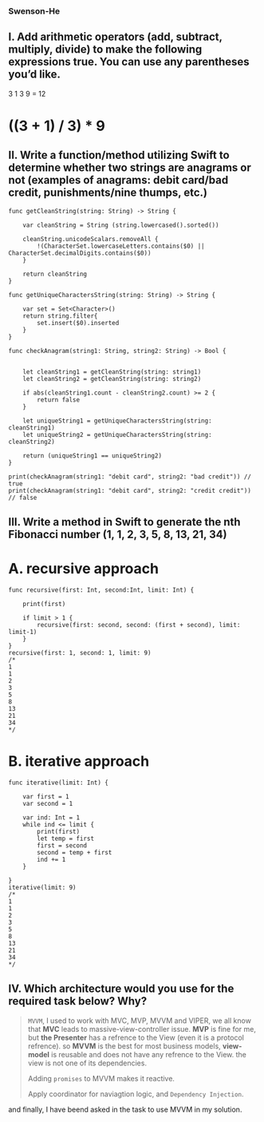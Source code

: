 ### Swenson-He


## I. Add arithmetic operators (add, subtract, multiply, divide) to make the following expressions true. You can use any parentheses you’d like. 
3 1 3 9 = 12 

# ((3 + 1) / 3) * 9


## II. Write a function/method utilizing Swift to determine whether two strings are anagrams or not (examples of anagrams: debit card/bad credit, punishments/nine thumps, etc.) 

```
func getCleanString(string: String) -> String {
    
    var cleanString = String (string.lowercased().sorted())
    
    cleanString.unicodeScalars.removeAll {
        !(CharacterSet.lowercaseLetters.contains($0) || CharacterSet.decimalDigits.contains($0))
    }
    
    return cleanString
}

func getUniqueCharactersString(string: String) -> String {
    
    var set = Set<Character>()
    return string.filter{
        set.insert($0).inserted
    }
}

func checkAnagram(string1: String, string2: String) -> Bool {
    
    
    let cleanString1 = getCleanString(string: string1)
    let cleanString2 = getCleanString(string: string2)
    
    if abs(cleanString1.count - cleanString2.count) >= 2 {
        return false
    }
    
    let uniqueString1 = getUniqueCharactersString(string: cleanString1)
    let uniqueString2 = getUniqueCharactersString(string: cleanString2)
    
    return (uniqueString1 == uniqueString2)
}

print(checkAnagram(string1: "debit card", string2: "bad credit")) // true
print(checkAnagram(string1: "debit card", string2: "credit credit")) // false
```

## III. Write a method in Swift to generate the nth Fibonacci number (1, 1, 2, 3, 5, 8, 13, 21, 34) 

# A. recursive approach 
```
func recursive(first: Int, second:Int, limit: Int) {
    
    print(first)
    
    if limit > 1 {
        recursive(first: second, second: (first + second), limit: limit-1)
    }
}
recursive(first: 1, second: 1, limit: 9)
/*
1
1
2
3
5
8
13
21
34
*/
```

# B. iterative approach 
```
func iterative(limit: Int) {
    
    var first = 1
    var second = 1
    
    var ind: Int = 1
    while ind <= limit {
        print(first)
        let temp = first
        first = second
        second = temp + first
        ind += 1
    }
    
}
iterative(limit: 9)
/*
1
1
2
3
5
8
13
21
34
*/
```


## IV. Which architecture would you use for the required task below? Why?

> `MVVM`, I used to work with MVC, MVP, MVVM and VIPER, we all know that **MVC** leads to massive-view-controller issue. **MVP** is fine for me, but **the Presenter** has a refrence to the View (even it is a protocol refrence). so **MVVM** is the best for most business models, **view-model** is reusable and does not have any refrence to the View. the view is not one of its dependencies.
> 
> Adding `promises` to MVVM makes it reactive.
> 
> Apply coordinator for naviagtion logic, and `Dependency Injection`.

and finally, I have beend asked in the task to use MVVM in my solution.
